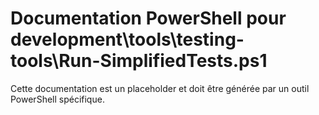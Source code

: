# Documentation PowerShell pour development\tools\testing-tools\Run-SimplifiedTests.ps1

Cette documentation est un placeholder et doit être générée par un outil PowerShell spécifique.
